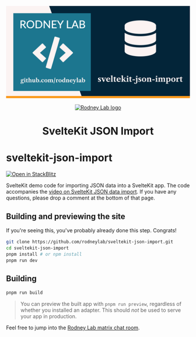 <img src="./images/rodneylab-github-sveltekit-json-import.png" alt="Rodney Lab sveltekit-json-import Github banner">

<p align="center">
  <a aria-label="Open Rodney Lab site" href="https://rodneylab.com" rel="nofollow noopener noreferrer">
    <img alt="Rodney Lab logo" src="https://rodneylab.com/assets/icon.png" width="60" />
  </a>
</p>
<h1 align="center">
  SvelteKit JSON Import
</h1>

# sveltekit-json-import

[![Open in StackBlitz](https://developer.stackblitz.com/img/open_in_stackblitz.svg)](https://stackblitz.com/github/rodneylab/sveltekit-json-import)

SvelteKit demo code for importing JSON data into a SvelteKit app. The code accompanies the <a aria-label="Open Rodney Lab blog post on Svelte Kit Graph Q L queries with fetch only" href="https://rodneylab.com/sveltekit-json-import/">video on SvelteKit JSON data import</a>. If you have any questions, please drop a comment at the bottom of that page.

## Building and previewing the site

If you're seeing this, you've probably already done this step. Congrats!

```bash
git clone https://github.com/rodneylab/sveltekit-json-import.git
cd sveltekit-json-import
pnpm install # or npm install
pnpm run dev
```

## Building

```bash
pnpm run build
```

> You can preview the built app with `pnpm run preview`, regardless of whether you installed an adapter. This should _not_ be used to serve your app in production.

Feel free to jump into the [Rodney Lab matrix chat room](https://matrix.to/#/%23rodney:matrix.org).
